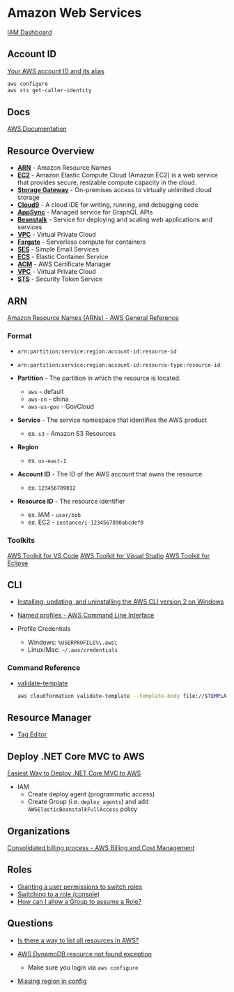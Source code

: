 # Amazon Web Services

[IAM Dashboard](https://console.aws.amazon.com/iam/home?region=us-east-1)


## Account ID

[Your AWS account ID and its alias](https://docs.aws.amazon.com/IAM/latest/UserGuide/console_account-alias.html)

```bash
aws configure
aws sts get-caller-identity
```

## Docs

[AWS Documentation](https://docs.aws.amazon.com/index.html)



## Resource Overview

* [**ARN**](https://docs.aws.amazon.com/general/latest/gr/aws-arns-and-namespaces.html) - Amazon Resource Names
* [**EC2**](https://aws.amazon.com/ec2/) - Amazon Elastic Compute Cloud (Amazon EC2) is a web service that provides secure, resizable compute capacity in the cloud.
* [**Storage Gateway**](https://aws.amazon.com/storagegateway) - On-premises access to virtually unlimited cloud storage
* [**Cloud9**](https://console.aws.amazon.com/cloud9/home/product) - A cloud IDE for writing, running, and debugging code
* [**AppSync**](https://aws.amazon.com/appsync/) - Managed service for GraphQL APIs
* [**Beanstalk**](https://aws.amazon.com/elasticbeanstalk/) - Service for deploying and scaling web applications and services
* [**VPC**](https://aws.amazon.com/vpc/) - Virtual Private Cloud
* [**Fargate**](https://aws.amazon.com/fargate/) - Serverless compute for containers
* [**SES**](https://aws.amazon.com/ses/) - Simple Email Services
* [**ECS**](https://aws.amazon.com/ecs/) - Elastic Container Service
* [**ACM**](https://aws.amazon.com/certificate-manager/) - AWS Certificate Manager
* [**VPC**](https://aws.amazon.com/vpc/) - Virtual Private Cloud
* [**STS**](https://wa.aws.amazon.com/wat.concept.sts.en.html) - Security Token Service

## ARN

[Amazon Resource Names (ARNs) - AWS General Reference](https://docs.aws.amazon.com/general/latest/gr/aws-arns-and-namespaces.html)

### Format

* `arn:partition:service:region:account-id:resource-id`
* `arn:partition:service:region:account-id:resource-type:resource-id`

* **Partition** - The partition in which the resource is located.
  * `aws` - default
  * `aws-cn` - china
  * `aws-us-gov` - GovCloud
* **Service** - The service namespace that identifies the AWS product
  * ex. `s3` - Amazon S3 Resources
* **Region**
  * ex. `us-east-1`
* **Account ID** - The ID of the AWS account that owns the resource
  * ex. `123456789012`
* **Resource ID** - The resource identifier
  * ex. IAM - `user/bob`
  * ex. EC2 - `instance/i-1234567890abcdef0`

### Toolkits

[AWS Toolkit for VS Code](https://docs.aws.amazon.com/toolkit-for-vscode/latest/userguide/welcome.html)
[AWS Toolkit for Visual Studio](https://docs.aws.amazon.com/toolkit-for-visual-studio/latest/user-guide/welcome.html)
[AWS Toolkit for Eclipse](https://docs.aws.amazon.com/toolkit-for-eclipse/v1/user-guide/welcome.html)


## CLI

* [Installing, updating, and uninstalling the AWS CLI version 2 on Windows](https://docs.aws.amazon.com/cli/latest/userguide/install-cliv2-windows.html)
* [Named profiles - AWS Command Line Interface](https://docs.aws.amazon.com/cli/latest/userguide/cli-configure-profiles.html)

* Profile Credentials
  * Windows: `%USERPROFILE%\.aws\`
  * Linux/Mac: `~/.aws/credentials`

### Command Reference

* [validate-template](https://docs.aws.amazon.com/cli/latest/reference/cloudformation/validate-template.html)

  ```bash
  aws cloudformation validate-template --template-body file://$TEMPLATE_PATH
  ```

## Resource Manager

* [Tag Editor](https://us-east-2.console.aws.amazon.com/resource-groups/tag-editor/find-resources?region=us-east-2)

## Deploy .NET Core MVC to AWS

[Easiest Way to Deploy .NET Core MVC to AWS](https://www.youtube.com/watch?v=JlJ7PmNIOac)

* IAM
  * Create deploy agent (programmatic access)
  * Create Group (i.e. `deploy_agents`) and add `AWSElasticBeanstalkFullAccess` policy


## Organizations

[Consolidated billing process - AWS Billing and Cost Management](https://docs.aws.amazon.com/awsaccountbilling/latest/aboutv2/useconsolidatedbilling-procedure.html)

## Roles

* [Granting a user permissions to switch roles](https://docs.aws.amazon.com/IAM/latest/UserGuide/id_roles_use_permissions-to-switch.html?icmpid=docs_iam_console)
* [Switching to a role (console)](https://docs.aws.amazon.com/IAM/latest/UserGuide/id_roles_use_switch-role-console.html)
* [How can I allow a Group to assume a Role?](https://stackoverflow.com/questions/34922920/how-can-i-allow-a-group-to-assume-a-role)

## Questions

* [Is there a way to list all resources in AWS?](https://stackoverflow.com/q/44391817/1366033)

* [AWS DynamoDB resource not found exception](https://stackoverflow.com/a/64577548/1366033)
  * Make sure you login via `aws configure`

* [Missing region in config](https://stackoverflow.com/a/39563972/1366033)
